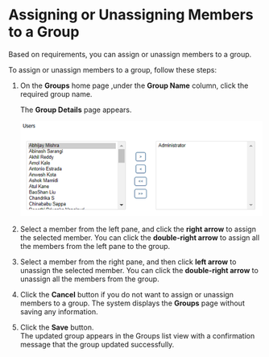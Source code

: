                              


Assigning or Unassigning Members to a Group
===========================================

Based on requirements, you can assign or unassign members to a group.

To assign or unassign members to a group, follow these steps:

1.  On the **Groups** home page ,under the **Group Name** column, click the required group name.
    
    The **Group Details** page appears.
    
    ![](../Resources/Images/Settings/Admin_Access/Groups/assignunassigngroup_581x229.png)
    
2.  Select a member from the left pane, and click the **right arrow** to assign the selected member. You can click the **double-right arrow** to assign all the members from the left pane to the group.
3.  Select a member from the right pane, and then click **left arrow** to unassign the selected member. You can click the **double-right arrow** to unassign all the members from the group.
4.  Click the **Cancel** button if you do not want to assign or unassign members to a group. The system displays the **Groups** page without saving any information.
5.  Click the **Save** button.  
    The updated group appears in the Groups list view with a confirmation message that the group updated successfully.

